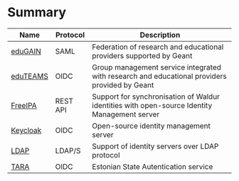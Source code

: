 # Summary

| **Name** | **Protocol** | **Description** |
| -------- | -------- | --------------- |
| [eduGAIN](./eduGAIN.md) | SAML | Federation of research and educational providers supported by Geant | 
| [eduTEAMS](./eduTEAMS.md)| OIDC | Group management service integrated with research and educational providers provided by Geant | 
| [FreeIPA](./freeipa.md) | REST API | Support for synchronisation of Waldur identities with open-source Identity Management server | 
| [Keycloak](./keycloak.md) | OIDC | Open-source identity management server | 
| [LDAP](./LDAP.md) | LDAP/S | Support of identity servers over LDAP protocol |
| [TARA](./TARA.md) | OIDC | Estonian State Autentication service |
 